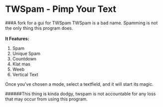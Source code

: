 # TWSpam - Pimp Your Text

###A fork for a gui for TWSpam
TWSpam is a bad name. Spamming is not the only thing this program does.<br><br>
**It Features:**
  1. Spam 
  2. Unique Spam 
  3. Countdown 
  4. Klat mas 
  5. Weeb 
  6. Vertical Text
  
Once you've chosen a mode, select a textfield, and it will start its magic.
  
######This thing is kinda dodgy, twspam is not accountable for any loss that may occur from using this program.
